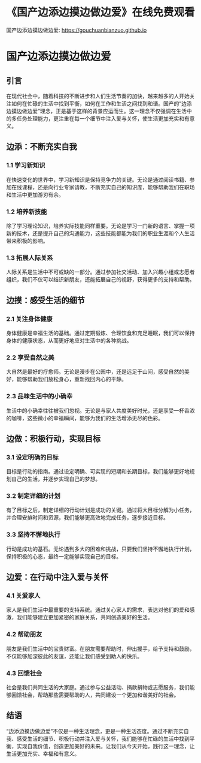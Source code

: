 # 《国产边添边摸边做边爱》在线免费观看

国产边添边摸边做边爱: <https://gouchuanbianzuo.github.io>

# 国产边添边摸边做边爱

## 引言

在现代社会中，随着科技的不断进步和人们生活节奏的加快，越来越多的人开始关注如何在忙碌的生活中找到平衡，如何在工作和生活之间找到和谐。国产的“边添边摸边做边爱”理念，正是基于这样的背景应运而生。这一理念不仅强调在生活中的多任务处理能力，更注重在每一个细节中注入爱与关怀，使生活更加充实和有意义。

## 边添：不断充实自我

### 1.1 学习新知识

在快速变化的世界中，学习新知识是保持竞争力的关键。无论是通过阅读书籍、参加在线课程，还是向行业专家请教，不断充实自己的知识库，能够帮助我们在职场和生活中更加游刃有余。

### 1.2 培养新技能

除了学习理论知识，培养实际技能同样重要。无论是学习一门新的语言、掌握一项新的技术，还是提升自己的沟通能力，这些技能都能为我们的职业生涯和个人生活带来积极的影响。

### 1.3 拓展人际关系

人际关系是生活中不可或缺的一部分。通过参加社交活动、加入兴趣小组或志愿者组织，我们不仅可以结识新朋友，还能拓展自己的视野，获得更多的支持和帮助。

## 边摸：感受生活的细节

### 2.1 关注身体健康

身体健康是幸福生活的基础。通过定期锻炼、合理饮食和充足睡眠，我们可以保持身体的健康状态，从而更好地应对生活中的各种挑战。

### 2.2 享受自然之美

大自然是最好的疗愈师。无论是漫步在公园中，还是远足于山间，感受自然的美好，能够帮助我们放松身心，重新找回内心的平静。

### 2.3 品味生活中的小确幸

生活中的小确幸往往被我们忽视。无论是与家人共度美好时光，还是享受一杯香浓的咖啡，这些微小的幸福瞬间，能够为我们的生活增添无尽的色彩。

## 边做：积极行动，实现目标

### 3.1 设定明确的目标

目标是行动的指南。通过设定明确、可实现的短期和长期目标，我们能够更好地规划自己的生活，并逐步实现自己的梦想。

### 3.2 制定详细的计划

有了目标之后，制定详细的行动计划是成功的关键。通过将大目标分解为小任务，并合理安排时间和资源，我们能够更高效地完成任务，逐步接近目标。

### 3.3 坚持不懈地执行

行动是成功的基石。无论遇到多大的困难和挑战，只要我们坚持不懈地执行计划，保持积极的心态，最终一定能够实现自己的目标。

## 边爱：在行动中注入爱与关怀

### 4.1 关爱家人

家人是我们生活中最重要的支持系统。通过关心家人的需求，表达对他们的爱和感激，我们能够建立更加紧密的家庭关系，共同创造美好的生活。

### 4.2 帮助朋友

朋友是我们生活中的宝贵财富。在朋友需要帮助时，伸出援手，给予支持和鼓励，不仅能够加深彼此的友谊，还能让我们感受到助人的快乐。

### 4.3 回馈社会

社会是我们共同生活的大家庭。通过参与公益活动、捐款捐物或志愿服务，我们能够回馈社会，帮助那些需要帮助的人，共同建设一个更加和谐美好的社会。

## 结语

“边添边摸边做边爱”不仅是一种生活理念，更是一种生活态度。通过不断充实自我、感受生活的细节、积极行动并注入爱与关怀，我们能够在忙碌的生活中找到平衡，实现自我价值，创造更加美好的未来。让我们从今天开始，践行这一理念，让生活更加充实、幸福和有意义。